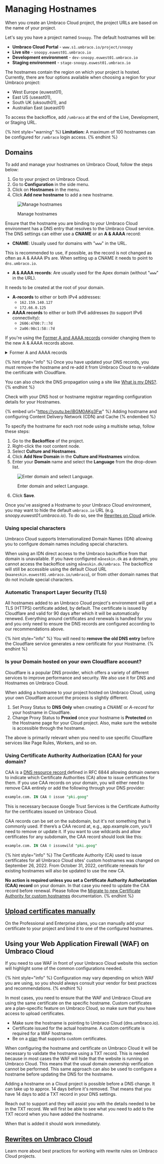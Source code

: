 # Managing Hostnames

When you create an Umbraco Cloud project, the project URLs are based on the name of your project.

Let's say you have a project named `Snoopy`. The default hostnames will be:

* **Umbraco Cloud Portal** - `www.s1.umbraco.io/project/snoopy`
* **Live site** - `snoopy.euwest01.umbraco.io`
* **Development environment** - `dev-snoopy.euwest01.umbraco.io`
* **Staging environment** - `stage-snoopy.euwest01.umbraco.io`

The hostnames contain the region on which your project is hosted. Currently, there are four options available when choosing a region for your Umbraco project:

* West Europe (euwest01),
* East US (useast01),
* South UK (uksouth01), and
* Australian East (aueast01)

To access the backoffice, add `/umbraco` at the end of the Live, Development, or Staging URL.

{% hint style="warning" %}
**Limitation:** A maximum of 100 hostnames can be configured for `/umbraco` login access.
{% endhint %}

## Domains

To add and manage your hostnames on Umbraco Cloud, follow the steps below:

1. Go to your project on Umbraco Cloud.
2. Go to **Configuration** in the side menu.
3. Click on **Hostnames** in the menu.
4. Click **Add new hostname** to add a new hostname.

<figure><img src="../../../.gitbook/assets/image (26).png" alt="Manage hostnames"><figcaption><p>Manage hostnames</p></figcaption></figure>

Ensure that the hostname you are binding to your Umbraco Cloud environment has a DNS entry that resolves to the Umbraco Cloud service. The DNS settings can either use a **CNAME** or an **A & AAAA** record:

* **CNAME**: Usually used for domains with "`www`" in the URL.

This is recommended to use, if possible, as the record is not changed as often as A & AAAA IPs are. When setting up a CNAME it needs to point to `dns.umbraco.io`.

* **A & AAAA** **records**: Are usually used for the Apex domain (without "`www`" in the URL).

It needs to be created at the root of your domain.

* **A-records** to either or both IPv4 addresses:
  * `162.159.140.127`
  * `172.66.0.125`
* **AAAA records** to either or both IPv6 addresses (to support IPv6 connectivity):
  * `2606:4700:7::7d`
  * `2a06:98c1:58::7d`

If you're using the [Former A and AAAA records](./#former-a-and-aaaa-records) consider changing them to the new A & AAAA records above.

<details>

<summary>Former A and AAAA records</summary>

The following Records will become obsolete in the future. Refrain from using them.

* A Records
  * `104.19.191.28`
  * `104.19.208.28`
  * `104.17.17.9`
  * `104.17.18.9`
* AAAA Records
  * `2606:4700::6813:bf1c`
  * `2606:4700::6813:d01c`
  * `2606:4700::6811:1209`
  * `2606:4700::6811:1109`

</details>

{% hint style="info" %}
Once you have updated your DNS records, you must remove the hostname and re-add it from Umbraco Cloud to re-validate the certificate with Cloudflare.

You can also check the DNS propagation using a site like [What is my DNS?](https://www.whatsmydns.net/).
{% endhint %}

Check with your DNS host or hostname registrar regarding configuration details for your Hostnames.

{% embed url="https://youtu.be/iBGM0AKg3Fw" %}
Adding hostname and configuring Content Delivery Network (CDN) and Cache
{% endembed %}

To specify the hostname for each root node using a multisite setup, follow these steps:

1. Go to the **Backoffice** of the project.
2. Right-click the root content node.
3. Select **Culture and Hostnames**.
4. Click **Add New Domain** in the **Culture and Hostnames** window.
5. Enter your **Domain** name and select the **Language** from the drop-down list.&#x20;

<figure><img src="../../manage-hostnames/images/culture-and-hostnames-v10.png" alt="Enter domain and select Language."><figcaption><p>Enter domain and select Language.</p></figcaption></figure>

6. Click **Save**.

Once you've assigned a Hostname to your Umbraco Cloud environment, you may want to hide the default `umbraco.io` URL (e.g. _snoopy.euwest01.umbraco.io_). To do so, see the [Rewrites on Cloud](rewrites-on-cloud.md#hiding-the-default-umbracoio-url) article.

### Using special characters

Umbraco Cloud supports Internationalized Domain Names (IDN) allowing you to configure domain names including special characters.

When using an IDN direct access to the Umbraco backoffice from that domain is unavailable. If you have configured `måneskin.dk` as a domain, you cannot access the backoffice using `måneskin.dk/umbraco`. The backoffice will still be accessible using the default Cloud URL (`maaneskin.euwest01.umbraco.io/umbraco`), or from other domain names that do not include special characters.

### Automatic Transport Layer Security (TLS)

All hostnames added to an Umbraco Cloud project's environment will get a TLS (HTTPS) certificate added, by default. The certificate is issued by Cloudflare and valid for 90 days after which it will be automatically renewed. Everything around certificates and renewals is handled for you and you only need to ensure the DNS records are configured according to our recommendations above.

{% hint style="info" %}
You will need to **remove the old DNS entry** before the Cloudflare service generates a new certificate for your Hostname.
{% endhint %}

### Is your Domain hosted on your own Cloudflare account?

Cloudflare is a popular DNS provider, which offers a variety of different services to improve performance and security. We also use it for DNS and Hostnames on Umbraco Cloud.

When adding a hostname to your project hosted on Umbraco Cloud, using your own Cloudflare account the process is slightly different.

1. Set Proxy Status to **DNS Only** when creating a _CNAME_ or _A-record_ for your hostname in Cloudflare.
2. Change Proxy Status to **Proxied** once your hostname is **Protected** on the Hostname page for your Cloud project. Also, make sure the website is accessible through the hostname.

The above is primarily relevant when you need to use specific Cloudflare services like Page Rules, Workers, and so on.

### Using Certificate Authority Authorization (CAA) for your domain?

CAA is a [DNS resource record ](https://tools.ietf.org/html/rfc6844)defined in RFC 6844 allowing domain owners to indicate which Certificate Authorities (CA) allow to issue certificates for them. If you use CAA records on your domain, you will either need to remove CAA entirely or add the following through your DNS provider:

```sql
example.com. IN CAA 0 issue "pki.goog"
```

This is necessary because Google Trust Services is the Certificate Authority for the certificates issued on Umbraco Cloud.

CAA records can be set on the subdomain, but it's not something that is commonly used. If there’s a CAA record at, e.g., app.example.com, you’ll need to remove or update it. If you want to use wildcards and allow certificates for any subdomain, the CAA record should look like this:

```sql
example.com. IN CAA 0 issuewild "pki.goog"
```

{% hint style="info" %}
The Certificate Authority (CA) used to issue certificates for all Umbraco Cloud sites' custom hostnames was changed on September 26, 2022. From October 31, 2022, certificate renewals for existing hostnames will also be updated to use the new CA.

**No action is required unless you set a Certificate Authority Authorization (CAA) record** on your domain. In that case you need to update the CAA record before renewal. Please follow the [Migrate to new Certificate Authority for custom hostnames](ca-record-migration.md) documentation.
{% endhint %}

## [Upload certificates manually](security-certificates.md)

On the Professional and Enterprise plans, you can manually add your certificate to your project and bind it to one of the configured hostnames.

## Using your Web Application Firewall (WAF) on Umbraco Cloud

If you need to use WAF in front of your Umbraco Cloud website this section will highlight some of the common configurations needed.

{% hint style="info" %}
Configuration may vary depending on which WAF you are using, so you should always consult your vendor for best practices and recommendations.
{% endhint %}

In most cases, you need to ensure that the WAF and Umbraco Cloud are using the same certificate on the specific hostname. Custom certificates are a plan-specific feature on Umbraco Cloud, so make sure that you have access to upload certificates.

* Make sure the hostname is pointing to Umbraco Cloud (dns.umbraco.io).
* Certificate issued for the actual hostname. A custom certificate is required for a WAF hostname.
* Be on a [plan](https://umbraco.com/products/umbraco-cloud/pricing/) that supports custom certificates.

When configuring the hostname and certificate on Umbraco Cloud it will be necessary to validate the hostname using a TXT record. This is needed because in most cases the WAF will hide that the website is running on Umbraco Cloud. This means that the usual domain ownership verification cannot be performed. This same approach can also be used to configure a hostname before updating the DNS for the hostname.

Adding a hostname on a Cloud project is possible before a DNS change. It can take up to approx. 14 days before it's removed. That means that you have 14 days to add a TXT record in your DNS settings.

Reach out to support and they will assist you with the details needed to be in the TXT record. We will first be able to see what you need to add to the TXT record when you have added the hostname.

When that is added it should work immediately.

## [Rewrites on Umbraco Cloud](rewrites-on-cloud.md)

Learn more about best practices for working with rewrite rules on Umbraco Cloud projects.
